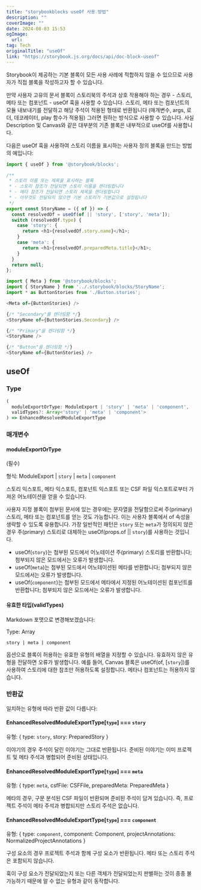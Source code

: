 ```yaml
---
title: "storybookblocks useOf 사용 방법"
description: ""
coverImage: ""
date: 2024-08-03 15:53
ogImage: 
  url: 
tag: Tech
originalTitle: "useOf"
link: "https://storybook.js.org/docs/api/doc-block-useof"
---
```





Storybook이 제공하는 기본 블록이 모든 사용 사례에 적합하지 않을 수 있으므로 사용자가 직접 블록을 작성하고자 할 수 있습니다.

만약 사용자 고유의 문서 블록이 스토리북의 주석과 상호 작용해야 하는 경우 - 스토리, 메타 또는 컴포넌트 - useOf 훅을 사용할 수 있습니다. 스토리, 메타 또는 컴포넌트의 모듈 내보내기를 전달하고 해당 주석이 적용된 형태로 반환됩니다 (매개변수, args, 로더, 데코레이터, play 함수가 적용됨) 그러면 원하는 방식으로 사용할 수 있습니다. 사실 Description 및 Canvas와 같은 대부분의 기존 블록은 내부적으로 useOf를 사용합니다.

다음은 useOf 훅을 사용하여 스토리 이름을 표시하는 사용자 정의 블록을 만드는 방법의 예입니다:

```js
import { useOf } from '@storybook/blocks';

/**
 * 스토리 이름 또는 제목을 표시하는 블록
 * - 스토리 참조가 전달되면 스토리 이름을 렌더링합니다
 * - 메타 참조가 전달되면 스토리 제목을 렌더링합니다
 * - 아무것도 전달되지 않으면 기본 스토리가 기본값으로 설정됩니다
 */
export const StoryName = ({ of }) => {
  const resolvedOf = useOf(of || 'story', ['story', 'meta']);
  switch (resolvedOf.type) {
    case 'story': {
      return <h1>{resolvedOf.story.name}</h1>;
    }
    case 'meta': {
      return <h1>{resolvedOf.preparedMeta.title}</h1>;
    }
  }
  return null;
};
```



```js
import { Meta } from '@storybook/blocks';
import { StoryName } from '../.storybook/blocks/StoryName';
import * as ButtonStories from './Button.stories';

<Meta of={ButtonStories} />

{/* "Secondary"를 렌더링함 */}
<StoryName of={ButtonStories.Secondary} />

{/* "Primary"을 렌더링함 */}
<StoryName />

{/* "Button"을 렌더링함 */}
<StoryName of={ButtonStories} />
```

## useOf

### Type

```js
(
  moduleExportOrType: ModuleExport | 'story' | 'meta' | 'component',
  validTypes?: Array<'story' | 'meta' | 'component'>
) => EnhancedResolvedModuleExportType
```



### 매개변수

#### moduleExportOrType

(필수)

형식: ModuleExport | `story` | `meta` | `component`



스토리 익스포트, 메타 익스포트, 컴포넌트 익스포트 또는 CSF 파일 익스포트로부터 가져온 어노테이션을 얻을 수 있습니다.

사용자 지정 블록이 첨부된 문서에 있는 경우에는 문자열을 전달함으로써 주(primary) 스토리, 메타 또는 컴포넌트를 얻는 것도 가능합니다. 이는 사용자 블록에서 of 속성을 생략할 수 있도록 유용합니다. 가장 일반적인 패턴은 `story` 또는 `meta`가 정의되지 않은 경우 주(primary) 스토리로 대체하는 useOf(props.of || `story`)를 사용하는 것입니다.

- useOf(`story`)는 첨부된 모드에서 어노테이션 주(primary) 스토리를 반환합니다; 첨부되지 않은 모드에서는 오류가 발생합니다.
- useOf(`meta`)는 첨부된 모드에서 어노테이션된 메타를 반환합니다; 첨부되지 않은 모드에서는 오류가 발생합니다.
- useOf(`component`)는 첨부된 모드에서 메타에서 지정된 어노테이션된 컴포넌트를 반환합니다; 첨부되지 않은 모드에서는 오류가 발생합니다.

#### 유효한 타입(validTypes)



Markdown 포맷으로 변경해보겠습니다:

Type: Array
```
story | meta | component
```

옵션으로 블록이 허용하는 유효한 유형의 배열을 지정할 수 있습니다. 유효하지 않은 유형을 전달하면 오류가 발생합니다. 예를 들어, Canvas 블록은 useOf(of, [`story`])를 사용하여 스토리에 대한 참조만 허용하도록 설정합니다. 메타나 컴포넌트는 허용하지 않습니다.

### 반환값

일치하는 유형에 따라 반환 값이 다릅니다:



#### EnhancedResolvedModuleExportType[`type`] === `story`

유형: { type: `story`, story: PreparedStory }

이야기의 경우 주석이 달린 이야기는 그대로 반환됩니다. 준비된 이야기는 이미 프로젝트 및 메타 주석과 병합되어 준비된 상태입니다.

#### EnhancedResolvedModuleExportType[`type`] === `meta`



유형: { type: `meta`, csfFile: CSFFile, preparedMeta: PreparedMeta }

메타의 경우, 구문 분석된 CSF 파일이 반환되며 준비된 주석이 담겨 있습니다. 즉, 프로젝트 주석이 메타 주석과 병합되지만 스토리 주석은 없습니다.

#### EnhancedResolvedModuleExportType[`type`] === `component`

유형: { type: `component`, component: Component, projectAnnotations: NormalizedProjectAnnotations }



구성 요소의 경우 프로젝트 주석과 함께 구성 요소가 반환됩니다. 메타 또는 스토리 주석은 포함되지 않습니다. 

훅이 구성 요소가 전달되었는지 또는 다른 객체가 전달되었는지 판별하는 것이 종종 불가능하기 때문에 알 수 없는 유형과 같이 동작합니다.